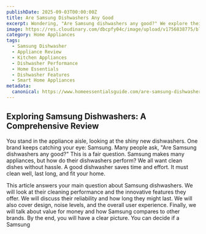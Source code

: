 ```yaml
---
publishDate: 2025-09-03T00:00:00Z
title: Are Samsung Dishwashers Any Good
excerpt: Wondering, "Are Samsung dishwashers any good?" We explore their cleaning power, features, reliability, and value. Get a clear answer here.
image: https://res.cloudinary.com/dbcpfy04c/image/upload/v1756838775/blog_image_1756838775_g2zhir.webp
category: Home Appliances
tags:
  - Samsung Dishwasher
  - Appliance Review
  - Kitchen Appliances
  - Dishwasher Performance
  - Home Essentials
  - Dishwasher Features
  - Smart Home Appliances
metadata:
  canonical: https://www.homeessentialsguide.com/are-samsung-dishwashers-any-good
---
```


## Exploring Samsung Dishwashers: A Comprehensive Review

You stand in the appliance aisle, looking at the shiny new dishwashers. One brand keeps catching your eye: Samsung. Many people ask, "Are Samsung dishwashers any good?" This is a fair question. Samsung makes many appliances, but how do their dishwashers perform? We all want clean dishes without hassle. A good dishwasher saves time and effort. It must clean well, last long, and fit your home.

This article answers your main question about Samsung dishwashers. We will look at their cleaning performance and the innovative features they offer. We will discuss their reliability and how long they might last. We will also cover design, noise levels, and the overall user experience. Finally, we will talk about value for money and how Samsung compares to other brands. By the end, you will have a clear picture. You can decide if a Samsung